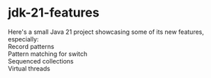 # jdk-21-features
Here's a small Java 21 project showcasing some of its new features, especially:  
Record patterns  
Pattern matching for switch  
Sequenced collections  
Virtual threads
